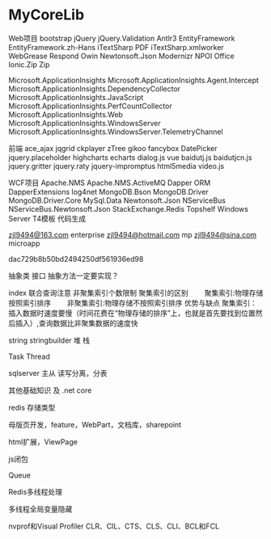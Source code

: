 # MyCoreLib
Web项目
bootstrap
jQuery
jQuery.Validation
Antlr3
EntityFramework
EntityFramework.zh-Hans
iTextSharp                  PDF
iTextSharp.xmlworker
WebGrease
Respond
Owin
Newtonsoft.Json
Modernizr
NPOI                        Office
Ionic.Zip                   Zip

Microsoft.ApplicationInsights
Microsoft.ApplicationInsights.Agent.Intercept
Microsoft.ApplicationInsights.DependencyCollector
Microsoft.ApplicationInsights.JavaScript
Microsoft.ApplicationInsights.PerfCountCollector
Microsoft.ApplicationInsights.Web
Microsoft.ApplicationInsights.WindowsServer
Microsoft.ApplicationInsights.WindowsServer.TelemetryChannel


前端
ace_ajax
jqgrid
ckplayer
zTree
gikoo
fancybox
DatePicker
jquery.placeholder
highcharts
echarts
dialog.js
vue
baidutj.js
baidutjcn.js
jquery.gritter
jquery.raty
jquery-impromptus
html5media
video.js


WCF项目
Apache.NMS
Apache.NMS.ActiveMQ
Dapper                          ORM
DapperExtensions
log4net
MongoDB.Bson
MongoDB.Driver
MongoDB.Driver.Core
MySql.Data
Newtonsoft.Json
NServiceBus
NServiceBus.Newtonsoft.Json
StackExchange.Redis
Topshelf                        Windows Server
T4模板                            代码生成




zjl9494@163.com enterprise
zjl9494@hotmail.com mp
zjl9494@sina.com microapp

dac729b8b50bd2494250df561936ed98







抽象类 接口
抽象方法一定要实现？

index 联合查询注意
非聚集索引个数限制
聚集索引的区别
　　聚集索引:物理存储按照索引排序
　　非聚集索引:物理存储不按照索引排序
优势与缺点
聚集索引：插入数据时速度要慢（时间花费在“物理存储的排序”上，也就是首先要找到位置然后插入）,查询数据比非聚集数据的速度快


string stringbuilder 堆 栈 

Task Thread 

sqlserver 主从 读写分离，分表


其他基础知识 及 .net core


redis 存储类型


母版页开发，feature，WebPart，文档库，sharepoint

html扩展，ViewPage

js闭包

Queue

Redis多线程处理


多线程全局变量隐藏


nvprof和Visual Profiler
CLR、CIL、CTS、CLS、CLI、BCL和FCL



